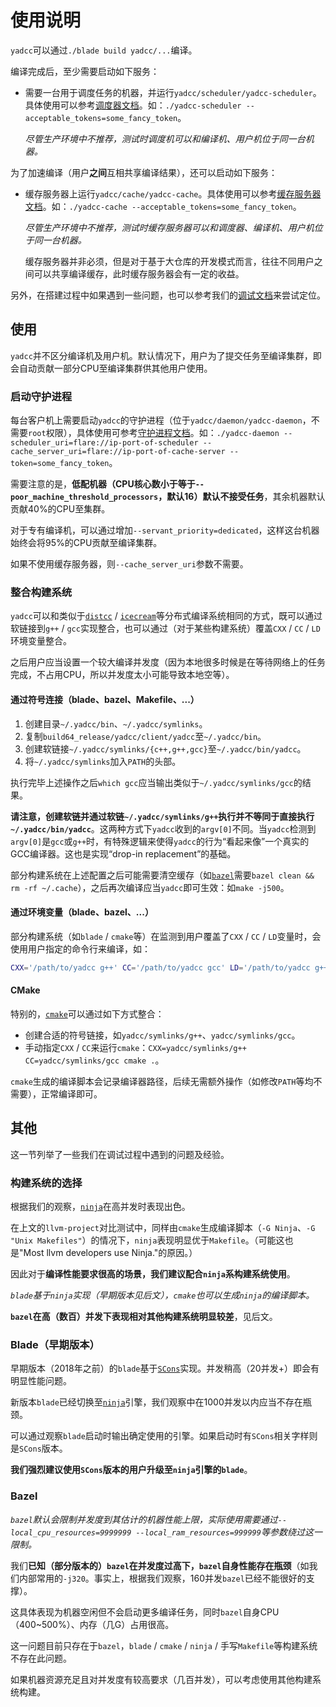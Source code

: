 # 使用说明

`yadcc`可以通过`./blade build yadcc/...`编译。

编译完成后，至少需要启动如下服务：

- 需要一台用于调度任务的机器，并运行`yadcc/scheduler/yadcc-scheduler`。具体使用可以参考[调度器文档](scheduler.md)。如：`./yadcc-scheduler --acceptable_tokens=some_fancy_token`。

  *尽管生产环境中不推荐，测试时调度机可以和编译机、用户机位于同一台机器。*

为了加速编译（用户**之间**互相共享编译结果），还可以启动如下服务：

- 缓存服务器上运行`yadcc/cache/yadcc-cache`。具体使用可以参考[缓存服务器文档](cache.md)。如：`./yadcc-cache --acceptable_tokens=some_fancy_token`。

  *尽管生产环境中不推荐，测试时缓存服务器可以和调度器、编译机、用户机位于同一台机器。*

  缓存服务器并非必须，但是对于基于大仓库的开发模式而言，往往不同用户之间可以共享编译缓存，此时缓存服务器会有一定的收益。

另外，在搭建过程中如果遇到一些问题，也可以参考我们的[调试文档](debugging.md)来尝试定位。

## 使用

`yadcc`并不区分编译机及用户机。默认情况下，用户为了提交任务至编译集群，即会自动贡献一部分CPU至编译集群供其他用户使用。

### 启动守护进程

每台客户机上需要启动`yadcc`的守护进程（位于`yadcc/daemon/yadcc-daemon`，不需要`root`权限），具体使用可参考[守护进程文档](daemon.md)。如：`./yadcc-daemon --scheduler_uri=flare://ip-port-of-scheduler --cache_server_uri=flare://ip-port-of-cache-server --token=some_fancy_token`。

需要注意的是，**低配机器（CPU核心数小于等于`--poor_machine_threshold_processors`，默认16）默认不接受任务**，其余机器默认贡献40%的CPU至集群。

对于专有编译机，可以通过增加`--servant_priority=dedicated`，这样这台机器始终会将95%的CPU贡献至编译集群。

如果不使用缓存服务器，则`--cache_server_uri`参数不需要。

### 整合构建系统

`yadcc`可以和类似于[`distcc`](https://github.com/distcc) / [`icecream`](https://github.com/icecc/icecream)等分布式编译系统相同的方式，既可以通过软链接到`g++` / `gcc`实现整合，也可以通过（对于某些构建系统）覆盖`CXX` / `CC` / `LD`环境变量整合。

之后用户应当设置一个较大编译并发度（因为本地很多时候是在等待网络上的任务完成，不占用CPU，所以并发度太小可能导致本地空等）。

#### 通过符号连接（blade、bazel、Makefile、...）

1. 创建目录`~/.yadcc/bin`、`~/.yadcc/symlinks`。
2. 复制`build64_release/yadcc/client/yadcc`至`~/.yadcc/bin`。
3. 创建软链接`~/.yadcc/symlinks/{c++,g++,gcc}`至`~/.yadcc/bin/yadcc`。
4. 将`~/.yadcc/symlinks`加入`PATH`的头部。

执行完毕上述操作之后`which gcc`应当输出类似于`~/.yadcc/symlinks/gcc`的结果。

**请注意，创建软链并通过软链`~/.yadcc/symlinks/g++`执行并不等同于直接执行`~/.yadcc/bin/yadcc`**。这两种方式下`yadcc`收到的`argv[0]`不同。当`yadcc`检测到`argv[0]`是`gcc`或`g++`时，有特殊逻辑来使得`yadcc`的行为“看起来像”一个真实的GCC编译器。这也是实现“drop-in replacement”的基础。

部分构建系统在上述配置之后可能需要清空缓存（如[`bazel`](https://bazel.build)需要`bazel clean && rm -rf ~/.cache`），之后再次编译应当`yadcc`即可生效：如`make -j500`。

#### 通过环境变量（blade、bazel、...）

部分构建系统（如`blade` / `cmake`等）在监测到用户覆盖了`CXX` / `CC` / `LD`变量时，会使用用户指定的命令行来编译，如：

```bash
CXX='/path/to/yadcc g++' CC='/path/to/yadcc gcc' LD='/path/to/yadcc g++' ./blade build //path/to:target -j500
```

#### CMake

特别的，[`cmake`](https://cmake.org)可以通过如下方式整合：

- 创建合适的符号链接，如`yadcc/symlinks/g++`、`yadcc/symlinks/gcc`。
- 手动指定`CXX` / `CC`来运行`cmake`：`CXX=yadcc/symlinks/g++ CC=yadcc/symlinks/gcc cmake .`。

`cmake`生成的编译脚本会记录编译器路径，后续无需额外操作（如修改`PATH`等均不需要），正常编译即可。

## 其他

这一节列举了一些我们在调试过程中遇到的问题及经验。

### 构建系统的选择

根据我们的观察，[`ninja`](https://ninja-build.org/)在高并发时表现出色。

在上文的`llvm-project`对比测试中，同样由`cmake`生成编译脚本（`-G Ninja`、`-G "Unix Makefiles"`）的情况下，`ninja`表现明显优于`Makefile`。（可能这也是"Most llvm developers use Ninja."的原因。）

因此对于**编译性能要求很高的场景，我们建议配合`ninja`系构建系统使用**。

*`blade`基于`ninja`实现（早期版本见后文），`cmake`也可以生成`ninja`的编译脚本。*

**`bazel`在高（数百）并发下表现相对其他构建系统明显较差**，见后文。

### Blade（早期版本）

早期版本（2018年之前）的`blade`基于[`SCons`](https://scons.org)实现。并发稍高（20并发+）即会有明显性能问题。

新版本`blade`已经切换至[`ninja`](https://ninja-build.org)引擎，我们观察中在1000并发以内应当不存在瓶颈。

可以通过观察`blade`启动时输出确定使用的引擎。如果启动时有`SCons`相关字样则是`SCons`版本。

**我们强烈建议使用`SCons`版本的用户升级至`ninja`引擎的`blade`**。

### Bazel

*`bazel`默认会限制并发度到其估计的机器性能上限，实际使用需要通过`--local_cpu_resources=9999999 --local_ram_resources=999999`等参数绕过这一限制。*

我们**已知（部分版本的）`bazel`在并发度过高下，`bazel`自身性能存在瓶颈**（如我们内部常用的`-j320`。事实上，根据我们观察，160并发`bazel`已经不能很好的支撑）。

这具体表现为机器空闲但不会启动更多编译任务，同时`bazel`自身CPU（400~500%）、内存（几G）占用很高。

这一问题目前只存在于`bazel`，`blade` / `cmake` / `ninja` / 手写`Makefile`等构建系统不存在此问题。

如果机器资源充足且对并发度有较高要求（几百并发），可以考虑使用其他构建系统构建。
